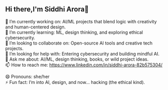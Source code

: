 ## Hi there,I'm Siddhi Arora👋
🔭 I’m currently working on: AI/ML projects that blend logic with creativity and human-centered design.  
🌱 I’m currently learning: ML, design thinking, and exploring ethical cybersecurity.  
👯 I’m looking to collaborate on: Open-source AI tools and creative tech projects.  
🤔 I’m looking for help with: Entering cybersecurity and building mindful AI.  
💬 Ask me about: AI/ML, design thinking, books, or wild project ideas.  
📫 How to reach me: https://www.linkedin.com/in/siddhi-arora-82b575304/

😄 Pronouns: she/her  
⚡ Fun fact: I’m into AI, design, and now... hacking (the ethical kind).
